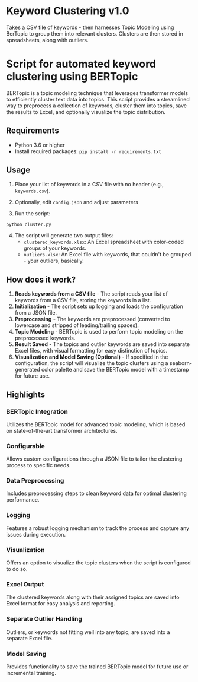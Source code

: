 # Keyword Clustering v1.0

Takes a CSV file of keywords - then harnesses Topic Modeling using BerTopic to group them into relevant clusters. Clusters are then stored in spreadsheets, along with outliers. 

# Script for automated keyword clustering using BERTopic
BERTopic is a topic modeling technique that leverages transformer models to efficiently cluster text data into topics. This script provides a streamlined way to preprocess a collection of keywords, cluster them into topics, save the results to Excel, and optionally visualize the topic distribution.

## Requirements

- Python 3.6 or higher
- Install required packages: `pip install -r requirements.txt`

## Usage 

1. Place your list of keywords in a CSV file with no header (e.g., `keywords.csv`).

2. Optionally, edit `config.json` and adjust parameters
   
3. Run the script:

```bash
python cluster.py
```

4. The script will generate two output files:
    - `clustered_keywords.xlsx`: An Excel spreadsheet with color-coded groups of your keywords. 
    - `outliers.xlsx`: An Excel file with keywords, that couldn't be grouped - your outliers, basically.
  
## How does it work?

1. **Reads keywords from a CSV file** - The script reads your list of keywords from a CSV file, storing the keywords in a list.
2. **Initialization** - The script sets up logging and loads the configuration from a JSON file.
3. **Preprocessing** - The keywords are preprocessed (converted to lowercase and stripped of leading/trailing spaces).
4. **Topic Modeling** - BERTopic is used to perform topic modeling on the preprocessed keywords.
5. **Result Saved** - The topics and outlier keywords are saved into separate Excel files, with visual formatting for easy distinction of topics.
6. **Visualization and Model Saving (Optional)** - If specified in the configuration, the script will visualize the topic clusters using a seaborn-generated color palette and save the BERTopic model with a timestamp for future use.

## Highlights

### **BERTopic Integration**
Utilizes the BERTopic model for advanced topic modeling, which is based on state-of-the-art transformer architectures.
### **Configurable**
Allows custom configurations through a JSON file to tailor the clustering process to specific needs.
### **Data Preprocessing**
Includes preprocessing steps to clean keyword data for optimal clustering performance.
### **Logging**
Features a robust logging mechanism to track the process and capture any issues during execution.
### **Visualization**
Offers an option to visualize the topic clusters when the script is configured to do so.
### **Excel Output**
The clustered keywords along with their assigned topics are saved into Excel format for easy analysis and reporting.
### **Separate Outlier Handling**
Outliers, or keywords not fitting well into any topic, are saved into a separate Excel file.
### **Model Saving**
Provides functionality to save the trained BERTopic model for future use or incremental training.


